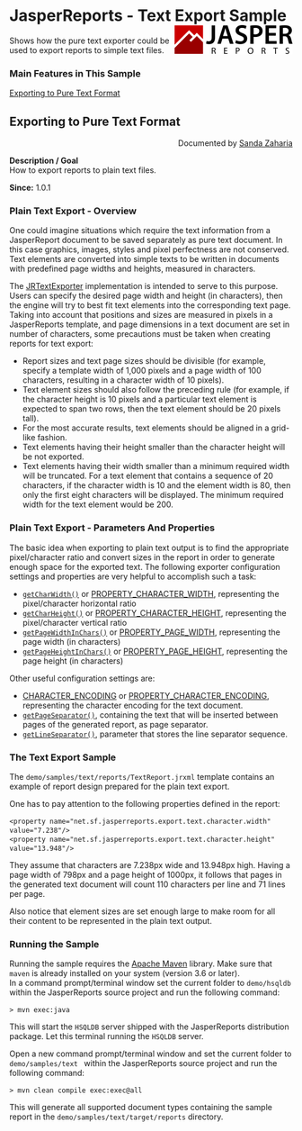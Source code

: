
# JasperReports - Text Export Sample <img src="../../resources/jasperreports.svg" alt="JasperReports logo" align="right"/>

Shows how the pure text exporter could be used to export reports to simple text files.

### Main Features in This Sample

[Exporting to Pure Text Format](#textexport)

## <a name='textexport'>Exporting</a> to Pure Text Format
<div align="right">Documented by <a href='mailto:shertage@users.sourceforge.net'>Sanda Zaharia</a></div>

**Description / Goal**\
How to export reports to plain text files.

**Since:** 1.0.1

### Plain Text Export - Overview

One could imagine situations which require the text information from a JasperReport document to be saved separately as pure text document. In this case graphics, images, styles and pixel perfectness are not conserved. Text elements are converted into simple texts to be written in documents with predefined page widths and heights, measured in characters.

The [JRTextExporter](https://jasperreports.sourceforge.net/api/net/sf/jasperreports/engine/export/JRTextExporter.html) implementation is intended to serve to this purpose. Users can specify the desired page width and height (in characters), then the engine will try to best fit text elements into the corresponding text page. Taking into account that positions and sizes are measured in pixels in a JasperReports template, and page dimensions in a text document are set in number of characters, some precautions must be taken when creating reports for text export:

- Report sizes and text page sizes should be divisible (for example, specify a template width of 1,000 pixels and a page width of 100 characters, resulting in a character width of 10 pixels).
- Text element sizes should also follow the preceding rule (for example, if the character height is 10 pixels and a particular text element is expected to span two rows, then the text element should be 20 pixels tall).
- For the most accurate results, text elements should be aligned in a grid-like fashion.
- Text elements having their height smaller than the character height will be not exported.
- Text elements having their width smaller than a minimum required width will be truncated. For a text element that contains a sequence of 20 characters, if the character width is 10 and the element width is 80, then only the first eight characters will be displayed. The minimum required width for the text element would be 200.

### Plain Text Export - Parameters And Properties

The basic idea when exporting to plain text output is to find the appropriate pixel/character ratio and convert sizes in the report in order to generate enough space for the exported text.
The following exporter configuration settings and properties are very helpful to accomplish such a task:

- [`getCharWidth()`](https://jasperreports.sourceforge.net/api/net/sf/jasperreports/export/TextReportConfiguration.html#getCharWidth()) or [PROPERTY_CHARACTER_WIDTH](https://jasperreports.sourceforge.net/api/net/sf/jasperreports/export/TextReportConfiguration.html#PROPERTY_CHARACTER_WIDTH), representing the pixel/character horizontal ratio
- [`getCharHeight()`](https://jasperreports.sourceforge.net/api/net/sf/jasperreports/export/TextReportConfiguration.html#getCharHeight()) or [PROPERTY_CHARACTER_HEIGHT](https://jasperreports.sourceforge.net/api/net/sf/jasperreports/export/TextReportConfiguration.html#PROPERTY_CHARACTER_HEIGHT), representing the pixel/character vertical ratio
- [`getPageWidthInChars()`](https://jasperreports.sourceforge.net/api/net/sf/jasperreports/export/TextReportConfiguration.html#getPageWidthInChars()) or [PROPERTY_PAGE_WIDTH](https://jasperreports.sourceforge.net/api/net/sf/jasperreports/export/TextReportConfiguration.html#PROPERTY_PAGE_WIDTH), representing the page width (in characters)
- [`getPageHeightInChars()`](https://jasperreports.sourceforge.net/api/net/sf/jasperreports/export/TextReportConfiguration.html#getPageHeightInChars()) or [PROPERTY_PAGE_HEIGHT](https://jasperreports.sourceforge.net/api/net/sf/jasperreports/export/TextReportConfiguration.html#PROPERTY_PAGE_HEIGHT), representing the page height (in characters)

Other useful configuration settings are:

- [CHARACTER_ENCODING](https://jasperreports.sourceforge.net/api/net/sf/jasperreports/export/WriterExporterOutput.html#CHARACTER_ENCODING) or [PROPERTY_CHARACTER_ENCODING](https://jasperreports.sourceforge.net/api/net/sf/jasperreports/export/WriterExporterOutput.html#PROPERTY_CHARACTER_ENCODING), representing the character encoding for the text document.
- [`getPageSeparator()`](https://jasperreports.sourceforge.net/api/net/sf/jasperreports/export/TextExporterConfiguration.html#getPageSeparator()), containing the text that will be inserted between pages of the generated report, as page separator.
- [`getLineSeparator()`](https://jasperreports.sourceforge.net/api/net/sf/jasperreports/export/TextExporterConfiguration.html#getLineSeparator()), parameter that stores the line separator sequence.

### The Text Export Sample

The `demo/samples/text/reports/TextReport.jrxml` template contains an example of report design prepared for the plain text export.

One has to pay attention to the following properties defined in the report:

```
<property name="net.sf.jasperreports.export.text.character.width" value="7.238"/>
<property name="net.sf.jasperreports.export.text.character.height" value="13.948"/>
```

They assume that characters are 7.238px wide and 13.948px high. Having a page width of 798px and a page height of 1000px, it follows that pages in the generated text document will count 110 characters per line and 71 lines per page.

Also notice that element sizes are set enough large to make room for all their content to be represented in the plain text output.

### Running the Sample

Running the sample requires the [Apache Maven](https://maven.apache.org) library. Make sure that `maven` is already installed on your system (version 3.6 or later).\
In a command prompt/terminal window set the current folder to `demo/hsqldb` within the JasperReports source project and run the following command:

```
> mvn exec:java
```

This will start the `HSQLDB` server shipped with the JasperReports distribution package. Let this terminal running the `HSQLDB` server.

Open a new command prompt/terminal window and set the current folder to `demo/samples/text ` within the JasperReports source project and run the following command:

```
> mvn clean compile exec:exec@all
```

This will generate all supported document types containing the sample report in the `demo/samples/text/target/reports` directory.
